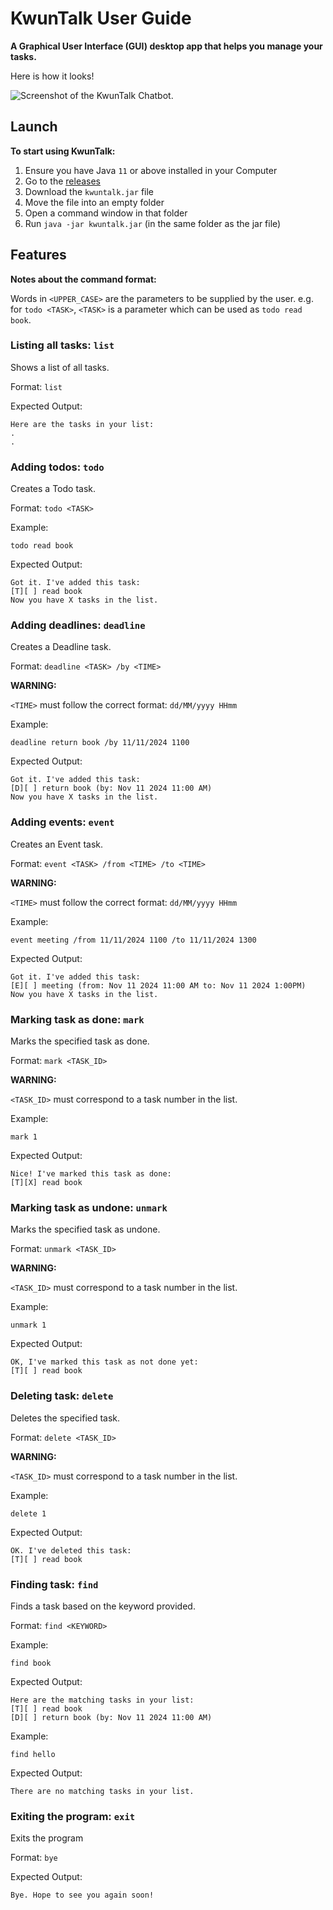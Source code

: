 # KwunTalk User Guide

**A Graphical User Interface (GUI) desktop app that helps you manage your tasks.**

Here is how it looks!

![Screenshot of the KwunTalk Chatbot.](./Ui.png)

## Launch

**To start using KwunTalk:**

1. Ensure you have Java `11` or above installed in your Computer
2. Go to the [releases](https://github.com/kwuunnn/ip/releases/tag/A-Release)
2. Download the `kwuntalk.jar` file
3. Move the file into an empty folder
4. Open a command window in that folder
5. Run `java -jar kwuntalk.jar` (in the same folder as the jar file)

## Features

**Notes about the command format:**

Words in `<UPPER_CASE>` are the parameters to be supplied by the user.
e.g. for `todo <TASK>`, `<TASK>` is a parameter which can be used as `todo read book`.


### Listing all tasks: `list`

Shows a list of all tasks.

Format: `list`

Expected Output:
```
Here are the tasks in your list:
.
.
```

### Adding todos: `todo`

Creates a Todo task.

Format: `todo <TASK>`

Example:
```
todo read book
```
Expected Output:
```
Got it. I've added this task:
[T][ ] read book
Now you have X tasks in the list.
```

### Adding deadlines: `deadline`

Creates a Deadline task.

Format: `deadline <TASK> /by <TIME>`

**WARNING:**

`<TIME>` must follow the correct format: `dd/MM/yyyy HHmm`

Example:
```
deadline return book /by 11/11/2024 1100
```

Expected Output:
```
Got it. I've added this task:
[D][ ] return book (by: Nov 11 2024 11:00 AM)
Now you have X tasks in the list.
```

### Adding events: `event`

Creates an Event task.

Format: `event <TASK> /from <TIME> /to <TIME>`

**WARNING:**

`<TIME>` must follow the correct format: `dd/MM/yyyy HHmm`

Example:
```
event meeting /from 11/11/2024 1100 /to 11/11/2024 1300
```

Expected Output:
```
Got it. I've added this task:
[E][ ] meeting (from: Nov 11 2024 11:00 AM to: Nov 11 2024 1:00PM)
Now you have X tasks in the list.
```

### Marking task as done: `mark`

Marks the specified task as done.

Format: `mark <TASK_ID>`

**WARNING:**

`<TASK_ID>` must correspond to a task number in the list.

Example:
```
mark 1
```

Expected Output:
```
Nice! I've marked this task as done:
[T][X] read book
```

### Marking task as undone: `unmark`

Marks the specified task as undone.

Format: `unmark <TASK_ID>`

**WARNING:**

`<TASK_ID>` must correspond to a task number in the list.

Example:
```
unmark 1
```

Expected Output:
```
OK, I've marked this task as not done yet:
[T][ ] read book
```

### Deleting task: `delete`

Deletes the specified task.

Format: `delete <TASK_ID>`

**WARNING:**

`<TASK_ID>` must correspond to a task number in the list.

Example:
```
delete 1
```

Expected Output:
```
OK. I've deleted this task:
[T][ ] read book
```

### Finding task: `find`

Finds a task based on the keyword provided.

Format: `find <KEYWORD>`

Example:
```
find book
```

Expected Output:
```
Here are the matching tasks in your list:
[T][ ] read book
[D][ ] return book (by: Nov 11 2024 11:00 AM)
```

Example:
```
find hello
```

Expected Output:
```
There are no matching tasks in your list.
```

### Exiting the program: `exit`

Exits the program

Format: `bye`

Expected Output:
```
Bye. Hope to see you again soon!
```